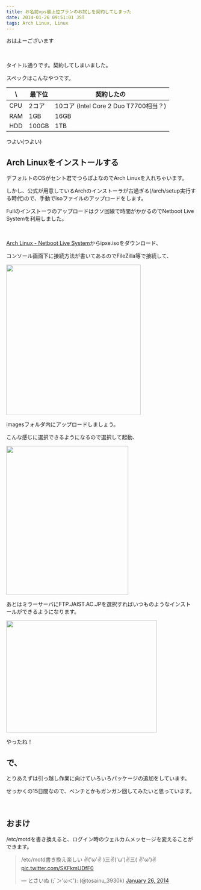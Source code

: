 ```yaml
---
title: お名前vps最上位プランのお試しを契約してしまった
date: 2014-01-26 09:51:01 JST
tags: Arch Linux, Linux
---
```

おはよーございます

&nbsp;

タイトル通りです。契約してしまいました。

スペックはこんなやつです。

| \ | 最下位 | 契約したの |
| --- | ------ | -------------- |
| CPU | 2コア | 10コア (Intel Core 2 Duo T7700相当？) |
| RAM | 1GB |16GB |
| HDD | 100GB |1TB |

つよい(つよい)

## Arch Linuxをインストールする

デフォルトのOSがセント君でつらぽよなのでArch Linuxを入れちゃいます。

しかし、公式が用意しているArchのインストーラが古過ぎる(/arch/setup実行する時代)ので、手動でisoファイルのアップロードをします。

Fullのインストーラのアップロードはクソ回線で時間がかかるのでNetboot Live Systemを利用しました。

&nbsp;

<a href="https://releng.archlinux.org/pxeboot/">Arch Linux - Netboot Live System</a>からipxe.isoをダウンロード、

コンソール画面下に接続方法が書いてあるのでFileZilla等で接続して、

<a href="https://picasaweb.google.com/lh/photo/cJ4FcfUHsafex_xRopzzA9MTjNZETYmyPJy0liipFm0?feat=embedwebsite"><img src="https://lh4.googleusercontent.com/-REemULw2wPE/UuRYOLAL3BI/AAAAAAAAC8Q/fwGycTvCwl8/s400/2014-01-26-093241_1920x1080_scrot.png" height="400" width="357" /></a>

imagesフォルダ内にアップロードしましょう。

こんな感じに選択できるようになるので選択して起動、

<a href="https://picasaweb.google.com/lh/photo/Wl5TB0Cbov4EIGMpLiTihtMTjNZETYmyPJy0liipFm0?feat=embedwebsite"><img src="https://lh3.googleusercontent.com/-5Q-tvcj8F88/UuRZ_VfJ90I/AAAAAAAAC8c/FphIGvW6PrM/s800/image.png" height="396" width="324" /></a>

あとはミラーサーバにFTP.JAIST.AC.JPを選択すればいつものようなインストールができるようになります。

<a href="https://picasaweb.google.com/lh/photo/eXrZJgBxizeQTdmd4Pxee9MTjNZETYmyPJy0liipFm0?feat=embedwebsite"><img src="https://lh3.googleusercontent.com/-zx2Ku3KWfXc/UuRa8u-wylI/AAAAAAAAC8k/rbbLaG17LxI/s400/2014-01-26-041133_1920x1080_scrot.png" height="298" width="400" /></a>

やったね！

## で、

とりあえずは引っ越し作業に向けていろいろパッケージの追加をしています。

せっかくの15日間なので、ベンチとかもガンガン回してみたいと思っています。

&nbsp;

## おまけ

/etc/motdを書き換えると、ログイン時のウェルカムメッセージを変えることができます。

<blockquote class="twitter-tweet" lang="en"><p>/etc/motd書き換え楽しい&#10;✌(&#39;ω&#39;✌ )三✌(&#39;ω&#39;)✌三( ✌&#39;ω&#39;)✌ <a href="http://t.co/SKFkmUDfF0">pic.twitter.com/SKFkmUDfF0</a></p>&mdash; とさいぬ (;ﾞ＞&#39;ω＜&#39;): (@tosainu_3930k) <a href="https://twitter.com/tosainu_3930k/statuses/427230789697163264">January 26, 2014</a></blockquote>
<script async src="//platform.twitter.com/widgets.js" charset="utf-8"></script>
